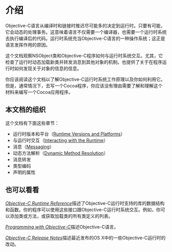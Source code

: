 # 介绍

Objective-C语言从编译时和链接时推迟尽可能多的决定到运行时。只要有可能，它会动态的处理事务。这意味着语言不仅需要一个编译器，也需要一个运行时系统去执行编译后的代码。运行时系统充当Objective-C语言的一种操作系统；这正是语言发挥作用的原因。

这个文档观察NSObject类和Objective-C程序如何与运行时系统交互。尤其，它检查了运行时动态加载新类并转发消息到其他对象的机制。也提供了关于在程序运行时如何发现关于对象的信息的信息。

你应该阅读这个文档以了解Objective-C运行时系统工作原理以及你如何利用它。但是，通常情况下，去写一个Cocoa程序，你应该没有理由需要了解和理解这个材料来编写一个Cocoa应用程序。

## 本文档的组织

这个文档有下面这些章节：

* 运行时版本和平台（[Runtime Versions and Platforms](https://developer.apple.com/library/content/documentation/Cocoa/Conceptual/ObjCRuntimeGuide/Articles/ocrtVersionsPlatforms.html#//apple_ref/doc/uid/TP40008048-CH106-SW1)）
* 与运行时交互（[Interacting with the Runtime](https://developer.apple.com/library/content/documentation/Cocoa/Conceptual/ObjCRuntimeGuide/Articles/ocrtInteracting.html#//apple_ref/doc/uid/TP40008048-CH103-SW1)）
* 消息（[Messaging](https://developer.apple.com/library/content/documentation/Cocoa/Conceptual/ObjCRuntimeGuide/Articles/ocrtHowMessagingWorks.html#//apple_ref/doc/uid/TP40008048-CH104-SW1)）
* 动态方法解析（[Dynamic Method Resolution](https://developer.apple.com/library/content/documentation/Cocoa/Conceptual/ObjCRuntimeGuide/Articles/ocrtDynamicResolution.html#//apple_ref/doc/uid/TP40008048-CH102-SW1)）
* 消息转发
* 类型编码
* 声明的属性

## 也可以看看

[_Objective-C Runtime Reference_](https://developer.apple.com/documentation/objectivec/objective_c_runtime)描述了Objective-C运行时支持的库的数据结构和函数。你的程序可以使用这些接口跟Objective-C运行时系统交互。例如，你可以添加类或方法，或获取加载类的所有类定义的列表。

[_Programming with Objective-C_](https://developer.apple.com/library/content/documentation/Cocoa/Conceptual/ProgrammingWithObjectiveC/Introduction/Introduction.html#//apple_ref/doc/uid/TP40011210)描述Objective-C语言。

[_Objective-C Release Notes_](https://developer.apple.com/library/content/releasenotes/Cocoa/RN-ObjectiveC/index.html#//apple_ref/doc/uid/TP40004309)描述最近发布的OS X中的一些Objective-C运行时的改动。



